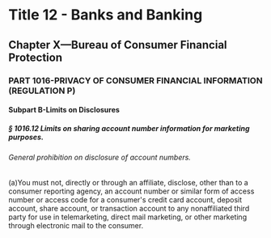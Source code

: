 
# Title 12 - Banks and Banking
## Chapter X—Bureau of Consumer Financial Protection
### PART 1016-PRIVACY OF CONSUMER FINANCIAL INFORMATION (REGULATION P)
#### Subpart B-Limits on Disclosures
##### § 1016.12 Limits on sharing account number information for marketing purposes.
###### General prohibition on disclosure of account numbers.

(a)You must not, directly or through an affiliate, disclose, other than to a consumer reporting agency, an account number or similar form of access number or access code for a consumer's credit card account, deposit account, share account, or transaction account to any nonaffiliated third party for use in telemarketing, direct mail marketing, or other marketing through electronic mail to the consumer.
